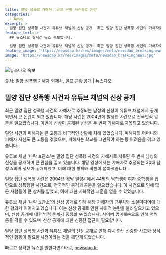 ```yaml
---
title: 밀양 성폭행 가해자, 골프 근황 사진으로 논란
categories:
  - News
excerpt: >
  밀양 집단 성폭행 사건과 유튜브 채널의 신상 공개  최근 밀양 집단 성폭행 사건의 가해자로 추정되는 남성의 …
feature_text: >
  ## 뉴스다오 실시간 뉴스 속보입니다.

  밀양 집단 성폭행 사건과 유튜브 채널의 신상 공개  최근 밀양 집단 성폭행 사건의 가해자로 추정되는 남성의 …
feature_image: 'https://newsdao.kr/res/images/meta/newsdao_breakingnews.jpg'
image: 'https://newsdao.kr/res/images/meta/newsdao_breakingnews.jpg'
---
```


![뉴스다오 속보](https://newsdao.kr/res/images/meta/newsdao_breakingnews.jpg)

<p>출처: <a href="https://newsdao.kr/4048" rel="dofollow">밀양 성폭행 가해자 외제차, 골프 근황 공개</a> | 뉴스다오</p>

## 밀양 집단 성폭행 사건과 유튜브 채널의 신상 공개

최근 밀양 집단 성폭행 사건의 가해자로 추정되는 남성의 신상이 유튜브 채널에서 공개되면서 큰 논란이 되고 있습니다. 해당 사건은 2004년에 발생한 사건으로 전국민적 공분을 일으켰습니다. 이번에 신상이 공개된 남성은 두 번째 가해자로 지목되고 있습니다. 

밀양 사건의 피해자는 큰 고통과 비극적인 상황에 처해 있었습니다. 피해자의 어머니와 피해자 자신도 큰 고통을 겪었으며, 피해자는 학교를 그만둬야 하는 등 어려움을 겪고 있습니다. 

유튜브 채널 '나락 보관소'는 밀양 집단 성폭행 사건의 가해자로 지목된 두 번째 남성의 신상을 공개하며 큰 관심을 끌고 있습니다. 해당 영상에서는 가해자로 추정되는 30대 남성 A씨의 정보가 공개되었고, 이에 대한 항의와 비판이 쏟아졌습니다. 

밀양 집단 성폭행 사건은 2004년 경남 밀양시에서 44명의 남학생이 여자 중학생을 집단으로 성폭행한 사건으로, 전국적인 충격과 공분을 일으켰습니다. 이 사건으로 인해 많은 사람들이 큰 상처를 입었고, 이에 대한 사회적인 교훈을 얻을 수 있었습니다.

유튜브 채널 '나락 보관소'의 신상 공개로 인해 해당 가해자의 근무지와 소셜미디어에 대한 항의가 이어지고 있습니다. 이는 신상 공개로 인한 사회적 논란을 불러일으키고 있으며, 신상 공개에 대한 법적 문제가 등장할 수 있습니다. 사이버 명예훼손으로 인해 어려움을 겪을 수 있으며, 신상 공개에 대한 신중한 접근이 필요합니다.

밀양 집단 성폭행 사건과 유튜브 채널의 신상 공개로 인해 다시 한번 신중한 사고와 상식적인 행동이 필요한 시점이라는 것을 깨닫게 되었습니다. 

빠르고 정확한 뉴스를 원한다면? 바로, <a href="https://newsdao.kr" rel="dofollow">newsdao.kr</a>


